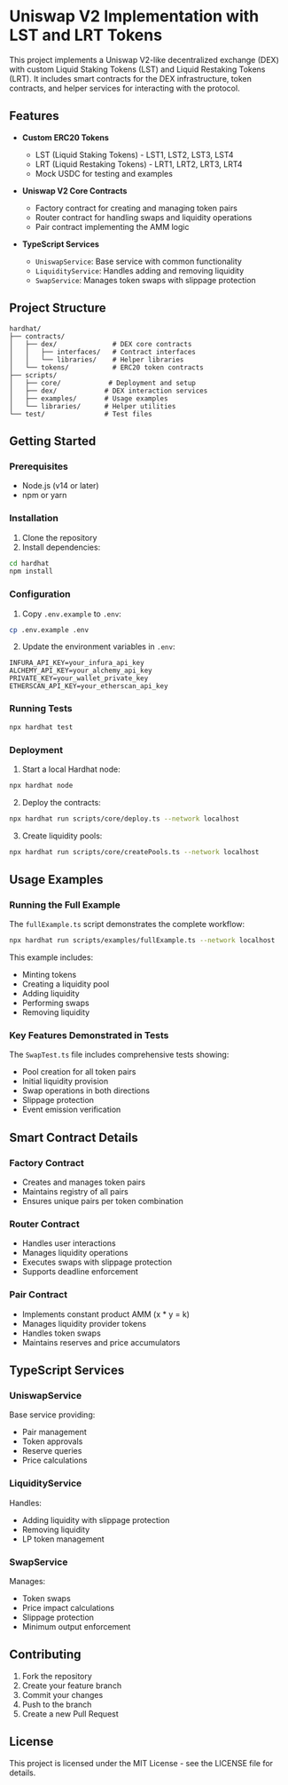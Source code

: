 # Uniswap V2 Implementation with LST and LRT Tokens

This project implements a Uniswap V2-like decentralized exchange (DEX) with custom Liquid Staking Tokens (LST) and Liquid Restaking Tokens (LRT). It includes smart contracts for the DEX infrastructure, token contracts, and helper services for interacting with the protocol.

## Features

- **Custom ERC20 Tokens**
  - LST (Liquid Staking Tokens) - LST1, LST2, LST3, LST4
  - LRT (Liquid Restaking Tokens) - LRT1, LRT2, LRT3, LRT4
  - Mock USDC for testing and examples

- **Uniswap V2 Core Contracts**
  - Factory contract for creating and managing token pairs
  - Router contract for handling swaps and liquidity operations
  - Pair contract implementing the AMM logic

- **TypeScript Services**
  - `UniswapService`: Base service with common functionality
  - `LiquidityService`: Handles adding and removing liquidity
  - `SwapService`: Manages token swaps with slippage protection

## Project Structure

```
hardhat/
├── contracts/
│   ├── dex/              # DEX core contracts
│   │   ├── interfaces/   # Contract interfaces
│   │   └── libraries/    # Helper libraries
│   └── tokens/           # ERC20 token contracts
├── scripts/
│   ├── core/            # Deployment and setup 
│   ├── dex/            # DEX interaction services
│   ├── examples/       # Usage examples
│   └── libraries/      # Helper utilities
└── test/               # Test files
```

## Getting Started

### Prerequisites

- Node.js (v14 or later)
- npm or yarn

### Installation

1. Clone the repository
2. Install dependencies:
```bash
cd hardhat
npm install
```

### Configuration

1. Copy `.env.example` to `.env`:
```bash
cp .env.example .env
```

2. Update the environment variables in `.env`:
```
INFURA_API_KEY=your_infura_api_key
ALCHEMY_API_KEY=your_alchemy_api_key
PRIVATE_KEY=your_wallet_private_key
ETHERSCAN_API_KEY=your_etherscan_api_key
```

### Running Tests

```bash
npx hardhat test
```

### Deployment

1. Start a local Hardhat node:
```bash
npx hardhat node
```

2. Deploy the contracts:
```bash
npx hardhat run scripts/core/deploy.ts --network localhost
```

3. Create liquidity pools:
```bash
npx hardhat run scripts/core/createPools.ts --network localhost
```

## Usage Examples

### Running the Full Example

The `fullExample.ts` script demonstrates the complete workflow:

```bash
npx hardhat run scripts/examples/fullExample.ts --network localhost
```

This example includes:
- Minting tokens
- Creating a liquidity pool
- Adding liquidity
- Performing swaps
- Removing liquidity

### Key Features Demonstrated in Tests

The `SwapTest.ts` file includes comprehensive tests showing:
- Pool creation for all token pairs
- Initial liquidity provision
- Swap operations in both directions
- Slippage protection
- Event emission verification

## Smart Contract Details

### Factory Contract
- Creates and manages token pairs
- Maintains registry of all pairs
- Ensures unique pairs per token combination

### Router Contract
- Handles user interactions
- Manages liquidity operations
- Executes swaps with slippage protection
- Supports deadline enforcement

### Pair Contract
- Implements constant product AMM (x * y = k)
- Manages liquidity provider tokens
- Handles token swaps
- Maintains reserves and price accumulators

## TypeScript Services

### UniswapService
Base service providing:
- Pair management
- Token approvals
- Reserve queries
- Price calculations

### LiquidityService
Handles:
- Adding liquidity with slippage protection
- Removing liquidity
- LP token management

### SwapService
Manages:
- Token swaps
- Price impact calculations
- Slippage protection
- Minimum output enforcement

## Contributing

1. Fork the repository
2. Create your feature branch
3. Commit your changes
4. Push to the branch
5. Create a new Pull Request

## License

This project is licensed under the MIT License - see the LICENSE file for details.
